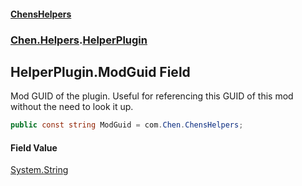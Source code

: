 
#### [ChensHelpers](./index 'index')

### [Chen.Helpers](./TL4GfUmVM4KRcYyefTVtgA 'Chen.Helpers').[HelperPlugin](./SiRFTvMQsD4MFMXr4snIfQ 'Chen.Helpers.HelperPlugin')

## HelperPlugin.ModGuid Field
Mod GUID of the plugin. Useful for referencing this GUID of this mod without the need to look it up.  
```csharp
public const string ModGuid = com.Chen.ChensHelpers;
```

#### Field Value
[System.String](https://docs.microsoft.com/en-us/dotnet/api/System.String 'System.String')  
